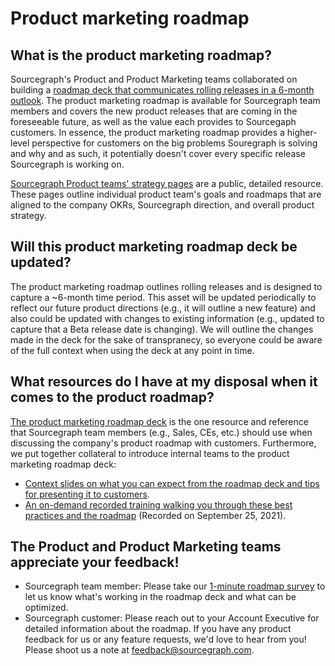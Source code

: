 # Product marketing roadmap

## What is the product marketing roadmap?

Sourcegraph's Product and Product Marketing teams collaborated on building a [roadmap deck that communicates rolling releases in a 6-month outlook](https://docs.google.com/presentation/d/1o3R8WUIhzzRz0x5laTwVcizOzVWrMBe5MCAz74H45Ss/edit?usp=sharing). The product marketing roadmap is available for Sourcegraph team members and covers the new product releases that are coming in the foreseeable future, as well as the value each provides to Sourcegaph customers. In essence, the product marketing roadmap provides a higher-level perspective for customers on the big problems Souregraph is solving and why and as such, it potentially doesn't cover every specific release Sourcegraph is working on.

[Sourcegraph Product teams' strategy pages](../../company/strategy/index.md#per-team-strategy-pages) are a public, detailed resource. These pages outline individual product team's goals and roadmaps that are aligned to the company OKRs, Sourcegraph direction, and overall product strategy.

## Will this product marketing roadmap deck be updated?

The product marketing roadmap outlines rolling releases and is designed to capture a ~6-month time period. This asset will be updated periodically to reflect our future product directions (e.g., it will outline a new feature) and also could be updated with changes to existing information (e.g., updated to capture that a Beta release date is changing). We will outline the changes made in the deck for the sake of transpranecy, so everyone could be aware of the full context when using the deck at any point in time.

## What resources do I have at my disposal when it comes to the product roadmap?

[The product marketing roadmap deck](https://docs.google.com/presentation/d/1o3R8WUIhzzRz0x5laTwVcizOzVWrMBe5MCAz74H45Ss/edit?usp=sharing) is the one resource and reference that Sourcegraph team members (e.g., Sales, CEs, etc.) should use when discussing the company's product roadmap with customers.
Furthermore, we put together collateral to introduce internal teams to the product marketing roadmap deck:

- [Context slides on what you can expect from the roadmap deck and tips for presenting it to customers](https://docs.google.com/presentation/d/1xPfhqg_5bCbN1MSQQ-J8zioSDz2TO71SK2fY1RtBBRw/edit?usp=sharing).
- [An on-demand recorded training walking you through these best practices and the roadmap](https://drive.google.com/file/d/18upBf9KWfNitNVC4syi2ffBmG_-_vQR-/view?usp=sharing) (Recorded on September 25, 2021).

## The Product and Product Marketing teams appreciate your feedback!

- Sourcegraph team member: Please take our [1-minute roadmap survey](https://forms.gle/iThv46xrtwFN4Qr69) to let us know what's working in the roadmap deck and what can be optimized.
- Sourcegraph customer: Please reach out to your Account Executive for detailed information about the roadmap. If you have any product feedback for us or any feature requests, we'd love to hear from you! Please shoot us a note at feedback@sourcegraph.com.
